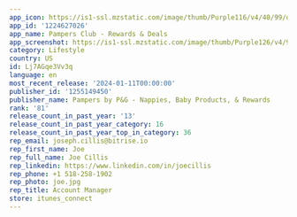 ```yaml
---
app_icon: https://is1-ssl.mzstatic.com/image/thumb/Purple116/v4/40/99/d4/4099d494-346a-9e28-b852-e5ede02409d0/AppIcon-1x_U007emarketing-0-5-0-85-220.png/1024x1024bb.png
app_id: '1224627026'
app_name: Pampers Club - Rewards & Deals
app_screenshot: https://is1-ssl.mzstatic.com/image/thumb/Purple126/v4/9c/47/38/9c4738c6-8a5b-72e0-a44a-e3f60351bd30/c704baf6-5306-4b1f-a74b-ee55bfc45e59_PC_US_iOS_ACQ_ASO_2.0_submission_screens_1242x2688_6.5_01.jpg/1242x2688bb.png
category: Lifestyle
country: US
id: Lj7AGqe3Vv3q
language: en
most_recent_release: '2024-01-11T00:00:00'
publisher_id: '1255149450'
publisher_name: Pampers by P&G - Nappies, Baby Products, & Rewards
rank: '81'
release_count_in_past_year: '13'
release_count_in_past_year_category: 16
release_count_in_past_year_top_in_category: 36
rep_email: joseph.cillis@bitrise.io
rep_first_name: Joe
rep_full_name: Joe Cillis
rep_linkedin: https://www.linkedin.com/in/joecillis
rep_phone: +1 518-258-1902
rep_photo: joe.jpg
rep_title: Account Manager
store: itunes_connect
---
```

